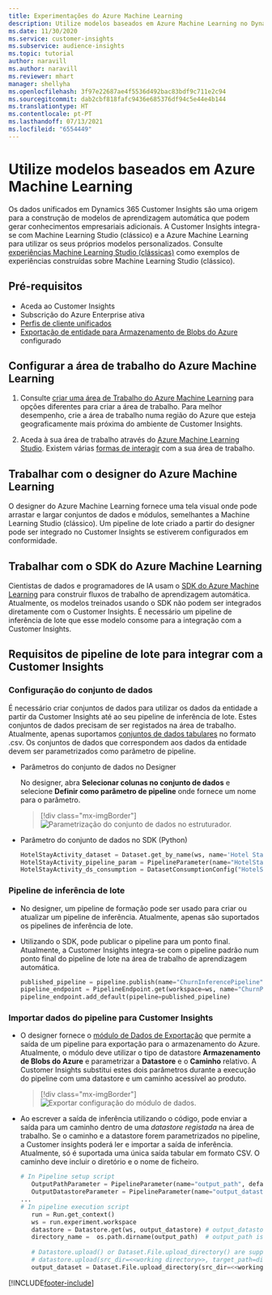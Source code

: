 ```yaml
---
title: Experimentações do Azure Machine Learning
description: Utilize modelos baseados em Azure Machine Learning no Dynamics 365 Customer Insights.
ms.date: 11/30/2020
ms.service: customer-insights
ms.subservice: audience-insights
ms.topic: tutorial
author: naravill
ms.author: naravill
ms.reviewer: mhart
manager: shellyha
ms.openlocfilehash: 3f97e22687ae4f5536d492bac83bdf9c711e2c94
ms.sourcegitcommit: dab2cbf818fafc9436e685376df94c5e44e4b144
ms.translationtype: HT
ms.contentlocale: pt-PT
ms.lasthandoff: 07/13/2021
ms.locfileid: "6554449"
---
```

# <a name="use-azure-machine-learning-based-models"></a>Utilize modelos baseados em Azure Machine Learning

Os dados unificados em Dynamics 365 Customer Insights são uma origem para a construção de modelos de aprendizagem automática que podem gerar conhecimentos empresariais adicionais. A Customer Insights integra-se com Machine Learning Studio (clássico) e a Azure Machine Learning para utilizar os seus próprios modelos personalizados. Consulte [experiências Machine Learning Studio (clássicas)](machine-learning-studio-experiments.md) como exemplos de experiências construídas sobre Machine Learning Studio (clássico). 

## <a name="prerequisites"></a>Pré-requisitos

- Aceda ao Customer Insights
- Subscrição do Azure Enterprise ativa
- [Perfis de cliente unificados](data-unification.md)
- [Exportação de entidade para Armazenamento de Blobs do Azure](export-azure-blob-storage.md) configurado

## <a name="set-up-azure-machine-learning-workspace"></a>Configurar a área de trabalho do Azure Machine Learning

1. Consulte [criar uma área de Trabalho do Azure Machine Learning](/azure/machine-learning/concept-workspace#-create-a-workspace) para opções diferentes para criar a área de trabalho. Para melhor desempenho, crie a área de trabalho numa região do Azure que esteja geograficamente mais próxima do ambiente de Customer Insights.

1. Aceda à sua área de trabalho através do [Azure Machine Learning Studio](https://ml.azure.com/). Existem várias [formas de interagir](/azure/machine-learning/concept-workspace#tools-for-workspace-interaction) com a sua área de trabalho.

## <a name="work-with-azure-machine-learning-designer"></a>Trabalhar com o designer do Azure Machine Learning

O designer do Azure Machine Learning fornece uma tela visual onde pode arrastar e largar conjuntos de dados e módulos, semelhantes a Machine Learning Studio (clássico). Um pipeline de lote criado a partir do designer pode ser integrado no Customer Insights se estiverem configurados em conformidade. 
   
## <a name="working-with-azure-machine-learning-sdk"></a>Trabalhar com o SDK do Azure Machine Learning

Cientistas de dados e programadores de IA usam o [SDK do Azure Machine Learning](/python/api/overview/azure/ml/?preserve-view=true&view=azure-ml-py) para construir fluxos de trabalho de aprendizagem automática. Atualmente, os modelos treinados usando o SDK não podem ser integrados diretamente com o Customer Insights. É necessário um pipeline de inferência de lote que esse modelo consome para a integração com a Customer Insights.

## <a name="batch-pipeline-requirements-to-integrate-with-customer-insights"></a>Requisitos de pipeline de lote para integrar com a Customer Insights

### <a name="dataset-configuration"></a>Configuração do conjunto de dados

É necessário criar conjuntos de dados para utilizar os dados da entidade a partir da Customer Insights até ao seu pipeline de inferência de lote. Estes conjuntos de dados precisam de ser registados na área de trabalho. Atualmente, apenas suportamos [conjuntos de dados tabulares](/azure/machine-learning/how-to-create-register-datasets#tabulardataset) no formato .csv. Os conjuntos de dados que correspondem aos dados da entidade devem ser parametrizados como parâmetro de pipeline.
   
* Parâmetros do conjunto de dados no Designer
   
     No designer, abra **Selecionar colunas no conjunto de dados** e selecione **Definir como parâmetro de pipeline** onde fornece um nome para o parâmetro.

     > [!div class="mx-imgBorder"]
     > ![Parametrização do conjunto de dados no estruturador.](media/intelligence-designer-dataset-parameters.png "Parametrização do conjunto de dados no designer")
   
* Parâmetro do conjunto de dados no SDK (Python)
   
   ```python
   HotelStayActivity_dataset = Dataset.get_by_name(ws, name='Hotel Stay Activity Data')
   HotelStayActivity_pipeline_param = PipelineParameter(name="HotelStayActivity_pipeline_param", default_value=HotelStayActivity_dataset)
   HotelStayActivity_ds_consumption = DatasetConsumptionConfig("HotelStayActivity_dataset", HotelStayActivity_pipeline_param)
   ```

### <a name="batch-inference-pipeline"></a>Pipeline de inferência de lote
  
* No designer, um pipeline de formação pode ser usado para criar ou atualizar um pipeline de inferência. Atualmente, apenas são suportados os pipelines de inferência de lote.

* Utilizando o SDK, pode publicar o pipeline para um ponto final. Atualmente, a Customer Insights integra-se com o pipeline padrão num ponto final do pipeline de lote na área de trabalho de aprendizagem automática.
   
   ```python
   published_pipeline = pipeline.publish(name="ChurnInferencePipeline", description="Published Churn Inference pipeline")
   pipeline_endpoint = PipelineEndpoint.get(workspace=ws, name="ChurnPipelineEndpoint") 
   pipeline_endpoint.add_default(pipeline=published_pipeline)
   ```

### <a name="import-pipeline-data-into-customer-insights"></a>Importar dados do pipeline para Customer Insights

* O designer fornece o [módulo de Dados de Exportação](/azure/machine-learning/algorithm-module-reference/export-data) que permite a saída de um pipeline para exportação para o armazenamento do Azure. Atualmente, o módulo deve utilizar o tipo de datastore **Armazenamento de Blobs do Azure** e parametrizar a **Datastore** e o **Caminho** relativo. A Customer Insights substitui estes dois parâmetros durante a execução do pipeline com uma datastore e um caminho acessível ao produto.
   > [!div class="mx-imgBorder"]
   > ![Exportar configuração do módulo de dados.](media/intelligence-designer-importdata.png "Exportar configuração do módulo de dados")
   
* Ao escrever a saída de inferência utilizando o código, pode enviar a saída para um caminho dentro de uma *datastore registada* na área de trabalho. Se o caminho e a datastore forem parametrizados no pipeline, a Customer insights poderá ler e importar a saída de inferência. Atualmente, só é suportada uma única saída tabular em formato CSV. O caminho deve incluir o diretório e o nome de ficheiro.

   ```python
   # In Pipeline setup script
      OutputPathParameter = PipelineParameter(name="output_path", default_value="HotelChurnOutput/HotelChurnOutput.csv")
      OutputDatastoreParameter = PipelineParameter(name="output_datastore", default_value="workspaceblobstore")
   ...
   # In pipeline execution script
      run = Run.get_context()
      ws = run.experiment.workspace
      datastore = Datastore.get(ws, output_datastore) # output_datastore is parameterized
      directory_name =  os.path.dirname(output_path)  # output_path is parameterized.
      
      # Datastore.upload() or Dataset.File.upload_directory() are supported methods to uplaod the data
      # datastore.upload(src_dir=<<working directory>>, target_path=directory_name, overwrite=False, show_progress=True)
      output_dataset = Dataset.File.upload_directory(src_dir=<<working directory>>, target = (datastore, directory_name)) # Remove trailing "/" from directory_name
   ```


[!INCLUDE[footer-include](../includes/footer-banner.md)]